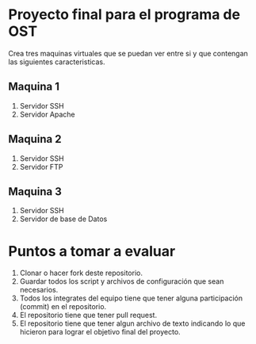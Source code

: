 # Proyecto final para el programa de OST

Crea tres maquinas virtuales que se puedan ver entre si y que contengan las
siguientes caracteristicas.

## Maquina 1

1. Servidor SSH
2. Servidor Apache 

## Maquina 2

1. Servidor SSH
2. Servidor FTP

## Maquina 3

1. Servidor SSH
2. Servidor de base de Datos


# Puntos a tomar a evaluar

1. Clonar o hacer fork deste repositorio.
2. Guardar todos los script y archivos de configuraci&oacute;n que sean
   necesarios.
3. Todos los integrates del equipo tiene que tener alguna participaci&oacute;n
   (commit) en el repositorio.
4. El repositorio tiene que tener pull request.
5. El repositorio tiene que tener algun archivo de texto indicando lo que
   hicieron para lograr el objetivo final del proyecto.
